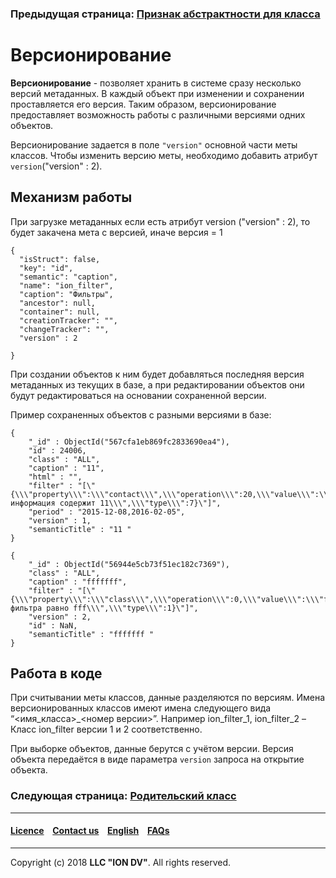 ### Предыдущая страница: [Признак абстрактности для класса](/docs/ru/2_system_description/metadata_structure/meta_class/abstract.md)
# Версионирование
 
 
 **Версионирование** - позволяет хранить в системе сразу несколько версий метаданных. В каждый объект при изменении и сохранении проставляется его версия. Таким образом, версионирование предоставляет возможность работы с различными версиями одних объектов.  
 
 Версионирование задается в поле `"version"` основной части меты классов. Чтобы изменить версию меты, необходимо добавить атрибут  `version`("version" : 2).
 
## Механизм работы
 При загрузке метаданных если есть атрибут  version ("version" : 2), то будет закачена мета с версией, иначе версия = 1 
 ```
 {
   "isStruct": false,
   "key": "id",
   "semantic": "caption",
   "name": "ion_filter",
   "caption": "Фильтры",
   "ancestor": null,
   "container": null,
   "creationTracker": "",
   "changeTracker": "",
   "version" : 2
  
 }
 
 ```
 
 При создании объектов к ним будет добавляться последняя версия метаданных из текущих в базе, а при редактировании объектов они будут редактироваться на основании сохраненной версии. 
 
 Пример сохраненных объектов с разными версиями в базе:
 ```
 {
     "_id" : ObjectId("567cfa1eb869fc2833690ea4"),
     "id" : 24006,
     "class" : "ALL",
     "caption" : "11",
     "html" : "",
     "filter" : "[\"{\\\"property\\\":\\\"contact\\\",\\\"operation\\\":20,\\\"value\\\":\\\"11\\\",\\\"title\\\":\\\"Контактная информация содержит 11\\\",\\\"type\\\":7}\"]",
     "period" : "2015-12-08,2016-02-05",
     "version" : 1,
     "semanticTitle" : "11 "
 }
 
 {
     "_id" : ObjectId("56944e5cb73f51ec182c7369"),
     "class" : "ALL",
     "caption" : "fffffff",
     "filter" : "[\"{\\\"property\\\":\\\"class\\\",\\\"operation\\\":0,\\\"value\\\":\\\"fff\\\",\\\"title\\\":\\\"Класс фильтра равно fff\\\",\\\"type\\\":1}\"]",
     "version" : 2,
     "id" : NaN,
     "semanticTitle" : "fffffff "
 }
 ```
 
 
## Работа в коде
 
При считывании меты классов, данные разделяются по версиям.  Имена версионированных классов имеют имена следующего вида “<имя_класса>_<номер версии>”. Например ion_filter_1, ion_filter_2 – Класс ion_filter версии 1 и 2 соответственно.  

При выборке объектов, данные берутся с учётом версии. Версия объекта передаётся в виде параметра `version` запроса на открытие объекта.


### Следующая страница: [Родительский класс](/docs/ru/2_system_description/metadata_structure/meta_class/ancestor.md)
--------------------------------------------------------------------------  


 #### [Licence](/LICENCE.md) &ensp;  [Contact us](https://iondv.com) &ensp;  [English](/docs/en/2_system_description/metadata_structure/meta_class/metaversion.md)   &ensp; [FAQs](/faqs.md)          



--------------------------------------------------------------------------  

Copyright (c) 2018 **LLC "ION DV"**.
All rights reserved. 